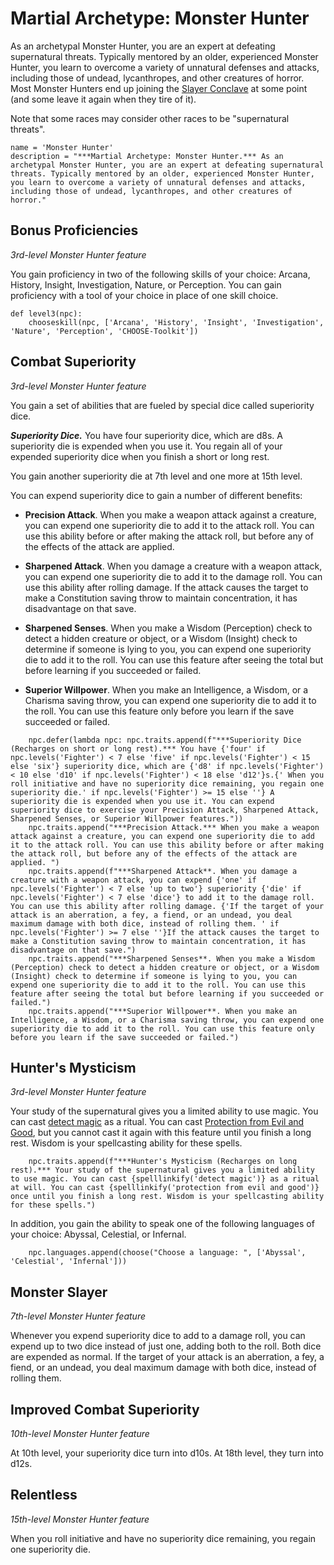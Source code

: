 # Martial Archetype: Monster Hunter
As an archetypal Monster Hunter, you are an expert at defeating supernatural threats. Typically mentored by an older, experienced Monster Hunter, you learn to overcome a variety of unnatural defenses and attacks, including those of undead, lycanthropes, and other creatures of horror. Most Monster Hunters end up joining the [Slayer Conclave](../../Organization/MerchantGuilds/SlayerConclave.md) at some point (and some leave it again when they tire of it).

Note that some races may consider other races to be "supernatural threats".

```
name = 'Monster Hunter'
description = "***Martial Archetype: Monster Hunter.*** As an archetypal Monster Hunter, you are an expert at defeating supernatural threats. Typically mentored by an older, experienced Monster Hunter, you learn to overcome a variety of unnatural defenses and attacks, including those of undead, lycanthropes, and other creatures of horror."
```

## Bonus Proficiencies
*3rd-level Monster Hunter feature*

You gain proficiency in two of the following skills of your choice: Arcana, History, Insight, Investigation, Nature, or Perception. You can gain proficiency with a tool of your choice in place of one skill choice.

```
def level3(npc):
    chooseskill(npc, ['Arcana', 'History', 'Insight', 'Investigation', 'Nature', 'Perception', 'CHOOSE-Toolkit'])
```

## Combat Superiority
*3rd-level Monster Hunter feature*

You gain a set of abilities that are fueled by special dice called superiority dice.

***Superiority Dice.*** You have four superiority dice, which are d8s. A superiority die is expended when you use it. You regain all of your expended superiority dice when you finish a short or long rest.

You gain another superiority die at 7th level and one more at 15th level.

You can expend superiority dice to gain a number of different benefits:

* **Precision Attack**. When you make a weapon attack against a creature, you can expend one superiority die to add it to the attack roll. You can use this ability before or after making the attack roll, but before any of the effects of the attack are applied.

* **Sharpened Attack**. When you damage a creature with a weapon attack, you can expend one superiority die to add it to the damage roll. You can use this ability after rolling damage. If the attack causes the target to make a Constitution saving throw to maintain concentration, it has disadvantage on that save.

* **Sharpened Senses**. When you make a Wisdom (Perception) check to detect a hidden creature or object, or a Wisdom (Insight) check to determine if someone is lying to you, you can expend one superiority die to add it to the roll. You can use this feature after seeing the total but before learning if you succeeded or failed.

* **Superior Willpower**. When you make an Intelligence, a Wisdom, or a Charisma saving throw, you can expend one superiority die to add it to the roll. You can use this feature only before you learn if the save succeeded or failed.

```
    npc.defer(lambda npc: npc.traits.append(f"***Superiority Dice (Recharges on short or long rest).*** You have {'four' if npc.levels('Fighter') < 7 else 'five' if npc.levels('Fighter') < 15 else 'six'} superiority dice, which are {'d8' if npc.levels('Fighter') < 10 else 'd10' if npc.levels('Fighter') < 18 else 'd12'}s.{' When you roll initiative and have no superiority dice remaining, you regain one superiority die.' if npc.levels('Fighter') >= 15 else ''} A superiority die is expended when you use it. You can expend superiority dice to exercise your Precision Attack, Sharpened Attack, Sharpened Senses, or Superior Willpower features."))
    npc.traits.append("***Precision Attack.*** When you make a weapon attack against a creature, you can expend one superiority die to add it to the attack roll. You can use this ability before or after making the attack roll, but before any of the effects of the attack are applied. ")
    npc.traits.append(f"***Sharpened Attack**. When you damage a creature with a weapon attack, you can expend {'one' if npc.levels('Fighter') < 7 else 'up to two'} superiority {'die' if npc.levels('Fighter') < 7 else 'dice'} to add it to the damage roll. You can use this ability after rolling damage. {'If the target of your attack is an aberration, a fey, a fiend, or an undead, you deal maximum damage with both dice, instead of rolling them. ' if npc.levels('Fighter') >= 7 else ''}If the attack causes the target to make a Constitution saving throw to maintain concentration, it has disadvantage on that save.")
    npc.traits.append("***Sharpened Senses**. When you make a Wisdom (Perception) check to detect a hidden creature or object, or a Wisdom (Insight) check to determine if someone is lying to you, you can expend one superiority die to add it to the roll. You can use this feature after seeing the total but before learning if you succeeded or failed.")
    npc.traits.append("***Superior Willpower**. When you make an Intelligence, a Wisdom, or a Charisma saving throw, you can expend one superiority die to add it to the roll. You can use this feature only before you learn if the save succeeded or failed.")
```

## Hunter's Mysticism
*3rd-level Monster Hunter feature*

Your study of the supernatural gives you a limited ability to use magic. You can cast [detect magic](http://azgaarnoth.tedneward.com/magic/spells/detect-magic) as a ritual. You can cast [Protection from Evil and Good](http://azgaarnoth.tedneward.com/magic/spells/protection-from-evil-and-good), but you cannot cast it again with this feature until you finish a long rest. Wisdom is your spellcasting ability for these spells.

```
    npc.traits.append(f"***Hunter's Mysticism (Recharges on long rest).*** Your study of the supernatural gives you a limited ability to use magic. You can cast {spelllinkify('detect magic')} as a ritual at will. You can cast {spelllinkify('protection from evil and good')} once until you finish a long rest. Wisdom is your spellcasting ability for these spells.")
```

In addition, you gain the ability to speak one of the following languages of your choice: Abyssal, Celestial, or Infernal.

```
    npc.languages.append(choose("Choose a language: ", ['Abyssal', 'Celestial', 'Infernal']))
```

## Monster Slayer
*7th-level Monster Hunter feature*

Whenever you expend superiority dice to add to a damage roll, you can expend up to two dice instead of just one, adding both to the roll. Both dice are expended as normal. If the target of your attack is an aberration, a fey, a fiend, or an undead, you deal maximum damage with both dice, instead of rolling them.

## Improved Combat Superiority
*10th-level Monster Hunter feature*

At 10th level, your superiority dice turn into d10s. At 18th level, they turn into d12s.

## Relentless
*15th-level Monster Hunter feature*

When you roll initiative and have no superiority dice remaining, you regain one superiority die.
